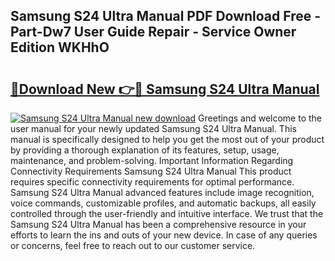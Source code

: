 ## Samsung S24 Ultra Manual PDF Download Free - Part-Dw7 User Guide Repair - Service Owner Edition WKHhO

# <h2><a href="http://bc35985.oget.top/?id=Samsung+S24+Ultra+Manual">🔗Download New 👉🔴 Samsung S24 Ultra Manual</a></h2>

[![Samsung S24 Ultra Manual new download](https://i.imgur.com/5g1atiW.png)](http://bc35985.oget.top/?id=Samsung+S24+Ultra+Manual)
Greetings and welcome to the user manual for your newly updated Samsung S24 Ultra Manual. This manual is specifically designed to help you get the most out of your product by providing a thorough explanation of its features, setup, usage, maintenance, and problem-solving. Important Information Regarding Connectivity Requirements Samsung S24 Ultra Manual This product requires specific connectivity requirements for optimal performance. Samsung S24 Ultra Manual advanced features include image recognition, voice commands, customizable profiles, and automatic backups, all easily controlled through the user-friendly and intuitive interface. We trust that the Samsung S24 Ultra Manual has been a comprehensive resource in your efforts to learn the ins and outs of your new device. In case of any queries or concerns, feel free to reach out to our customer service.
